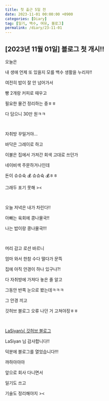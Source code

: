 ```yaml
---
title: 첫 출근 5일 전
date: 2023-11-01 00:00:00 +0900
categories: [Diary]
tag: [일기, 백수, 여유, 블로그]
permalink: /diary/23-11-01
---
```


## [2023년 11월 01일] 블로그 첫 개시!!

오늘은

내 생애 언제 또 있을지 모를 백수 생활을 누리자!!

여전히 밥이 잘 안 넘어가서

빵 2개랑 커피로 때우고

필요한 물건 정리하는 중ㅎㅎ

다 담으니 30만 원ㅋㅋ

<br/>

자취방 꾸밀거야...

바닥은 그레이로 하고

이불은 집에서 가져간 회색 고대로 쓰던가

네이비색 주문하거나인데

돈이 슈슈슉 💰 슈슈슉 💰ㅎㅎ

그래두 포기 못해 ><

<br/>

오늘 저녁은 내가 차린다!!

아빠는 육회에 콩나물국!!

나는 밥이랑 콩나물국!!!

<br/>

머리 감고 로션 바르니

엄마 와서 한참 수다 떨다가 문뜩

집에 아직 안경이 하나 있구나?!

다 자취방에 가져다 놓은 줄 알고

그동안 반쪽 눈으로 봤는데ㅋㅋㅋ

그 안경 끼고

깃허브 블로그 오류 나던 거 고쳐야징ㅎㅎ

<br/>

<a href="https://lasiyan.github.io/">LaSiyan님 깃허브 블로그</a>

LaSiyan 님 감사합니다!!

덕분에 블로그를 열었습니다!!!

꺄하아아아

앞으로 회사 다니면서

일기도 쓰고

기술도 정리해야지 ><
